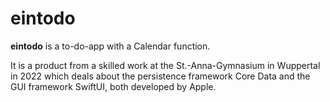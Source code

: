 # eintodo

**eintodo** is a to-do-app with a Calendar function.

It is a product from a skilled work at the St.-Anna-Gymnasium in Wuppertal in 2022 which deals about the persistence framework Core Data and the GUI framework SwiftUI, both developed by Apple.
